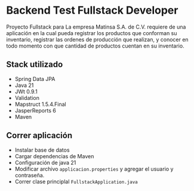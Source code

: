 # Backend Test Fullstack Developer
Proyecto Fullstack para La empresa Matinsa S.A. de C.V. requiere de una aplicación en la cual pueda registrar los productos que conforman su inventario, registrar las ordenes de producción que realizan, y conocer en todo momento con que cantidad de productos cuentan en su inventario.

## Stack utilizado
- Spring Data JPA
- Java 21
- JWt 0.9.1
- Validation
- Mapstruct 1.5.4.Final
- JasperReports 6
- Maven

## Correr aplicación
- Instalar base de datos
- Cargar dependencias de Maven
- Configuración de java 21
- Modificar archivo `applicacion.properties` y agregar el usuario y contraseña.
- Correr clase principlal `FullstackApplication.java`
